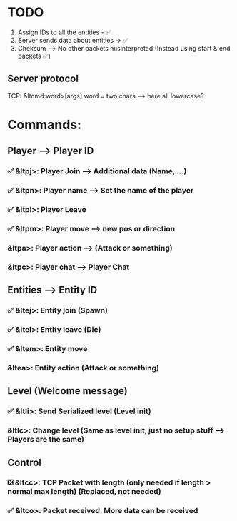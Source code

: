 # TODO

1. Assign IDs to all the entities - ✅
2. Server sends data about entities -> ✅
3. Cheksum --> No other packets misinterpreted (Instead using start & end packets ✅)

## Server protocol

TCP:
  &ltcmd:word>[args]
  word = two chars --> here all lowercase?

# Commands:
## Player --> Player ID
### ✅ &ltpj>: Player Join --> Additional data (Name, ...) 
### ✅ &ltpn>: Player name --> Set the name of the player 
### ✅ &ltpl>: Player Leave 
### ✅ &ltpm>: Player move --> new pos or direction 
### &ltpa>: Player action --> (Attack or something) 

### &ltpc>: Player chat --> Player Chat

## Entities --> Entity ID
### ✅ &ltej>: Entity join (Spawn) 
### ✅ &ltel>: Entity leave (Die) 
### ✅ &ltem>: Entity move 
### &ltea>: Entity action (Attack or something) 

## Level (Welcome message)
### ✅ &ltli>: Send Serialized level (Level init)
### &ltlc>: Change level (Same as level init, just no setup stuff --> Players are the same)

## Control
### ❎ &ltcc>: TCP Packet with length (only needed if length > normal max length) (Replaced, not needed)
### ✅ &ltco>: Packet received. More data can be received

